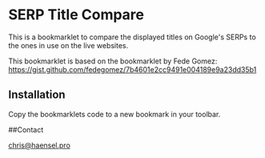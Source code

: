 # SERP Title Compare

This is a bookmarklet to compare the displayed titles on Google's SERPs to the ones in use on the live websites.

This bookmarklet is based on the bookmarklet by  Fede Gomez: https://gist.github.com/fedegomez/7b4601e2cc9491e004189e9a23dd35b1



## Installation

Copy the bookmarklets code to a new bookmark in your toolbar.

##Contact 

[chris@haensel.pro](mailto:chris@haensel.pro)